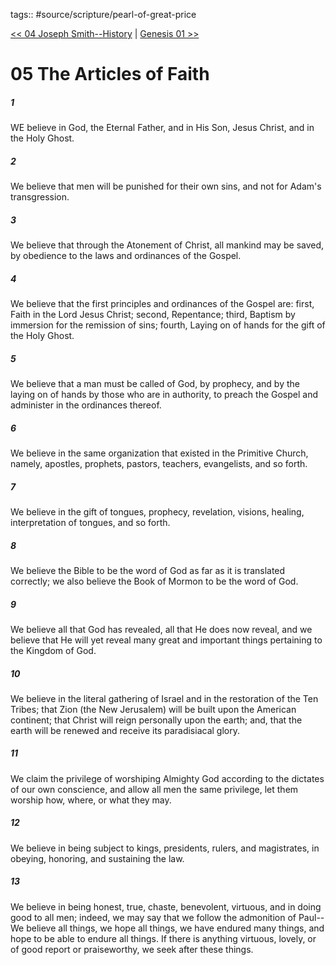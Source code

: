 tags:: #source/scripture/pearl-of-great-price

[<< 04 Joseph Smith--History](/pearl-of-great-price/03_Joseph_Smith/04_Joseph_Smith--History.md) | [Genesis 01 >>](/old-testament/01_Genesis/Genesis_01.md)

# 05 The Articles of Faith

##### 1

WE believe in God, the Eternal Father, and in His Son, Jesus Christ, and in the Holy Ghost.

##### 2

We believe that men will be punished for their own sins, and not for Adam's transgression.

##### 3

We believe that through the Atonement of Christ, all mankind may be saved, by obedience to the laws and ordinances of the Gospel.

##### 4

We believe that the first principles and ordinances of the Gospel are: first, Faith in the Lord Jesus Christ; second, Repentance; third, Baptism by immersion for the remission of sins; fourth, Laying on of hands for the gift of the Holy Ghost.

##### 5

We believe that a man must be called of God, by prophecy, and by the laying on of hands by those who are in authority, to preach the Gospel and administer in the ordinances thereof.

##### 6

We believe in the same organization that existed in the Primitive Church, namely, apostles, prophets, pastors, teachers, evangelists, and so forth.

##### 7

We believe in the gift of tongues, prophecy, revelation, visions, healing, interpretation of tongues, and so forth.

##### 8

We believe the Bible to be the word of God as far as it is translated correctly; we also believe the Book of Mormon to be the word of God.

##### 9

We believe all that God has revealed, all that He does now reveal, and we believe that He will yet reveal many great and important things pertaining to the Kingdom of God.

##### 10

We believe in the literal gathering of Israel and in the restoration of the Ten Tribes; that Zion (the New Jerusalem) will be built upon the American continent; that Christ will reign personally upon the earth; and, that the earth will be renewed and receive its paradisiacal glory.

##### 11

We claim the privilege of worshiping Almighty God according to the dictates of our own conscience, and allow all men the same privilege, let them worship how, where, or what they may.

##### 12

We believe in being subject to kings, presidents, rulers, and magistrates, in obeying, honoring, and sustaining the law.

##### 13

We believe in being honest, true, chaste, benevolent, virtuous, and in doing good to all men; indeed, we may say that we follow the admonition of Paul--We believe all things, we hope all things, we have endured many things, and hope to be able to endure all things. If there is anything virtuous, lovely, or of good report or praiseworthy, we seek after these things.
